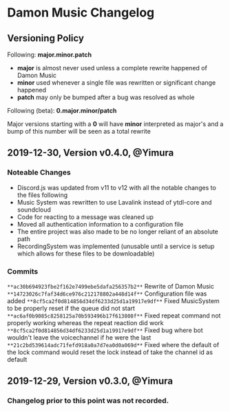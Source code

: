 # Damon Music Changelog

## Versioning Policy

Following:
**major.minor.patch**

* **major** is almost never used unless a complete rewrite happened of Damon Music
* **minor** used whenever a single file was rewritten or significant change happened
* **patch** may only be bumped after a bug was resolved as whole

Following (beta):
**0.major.minor/patch**

Major versions starting with a **0** will have **minor** interpreted as major's and a bump of this number will be seen as a total rewrite

## 2019-12-30, Version v0.4.0, @Yimura

### Noteable Changes

  * Discord.js was updated from v11 to v12 with all the notable changes to the files following
  * Music System was rewritten to use Lavalink instead of ytdl-core and soundcloud
  * Code for reacting to a message was cleaned up
  * Moved all authentication information to a configuration file
  * The entire project was also made to be no longer reliant of an absolute path
  * RecordingSystem was implemented (unusable until a service is setup which allows for these files to be downloadable)

### Commits

  `**ac30b694923fbe2f162e7499ebe5dafa256357b2**` Rewrite of Damon Music
  `**14723026c7faf34d6ce976c212178802a448d14f**` Configuration file was added
  `**8cf5ca2f0d814856d34df6233d25d1a19917e9df**` Fixed MusicSystem to be properly reset if the queue did not start
  `**ac6af0b9085c8258125a70b593496b17f613808f**` Fixed repeat command not properly working whereas the repeat reaction did work
  `**8cf5ca2f0d814856d34df6233d25d1a19917e9df**` Fixed bug where bot wouldn't leave the voicechannel if he were the last
  `**21c2bd539614adc71fefd918a0a7d7ea0d0a069d**` Fixed where the default of the lock command would reset the lock instead of take the channel id as default

## 2019-12-29, Version v0.3.0, @Yimura

### Changelog prior to this point was not recorded.
